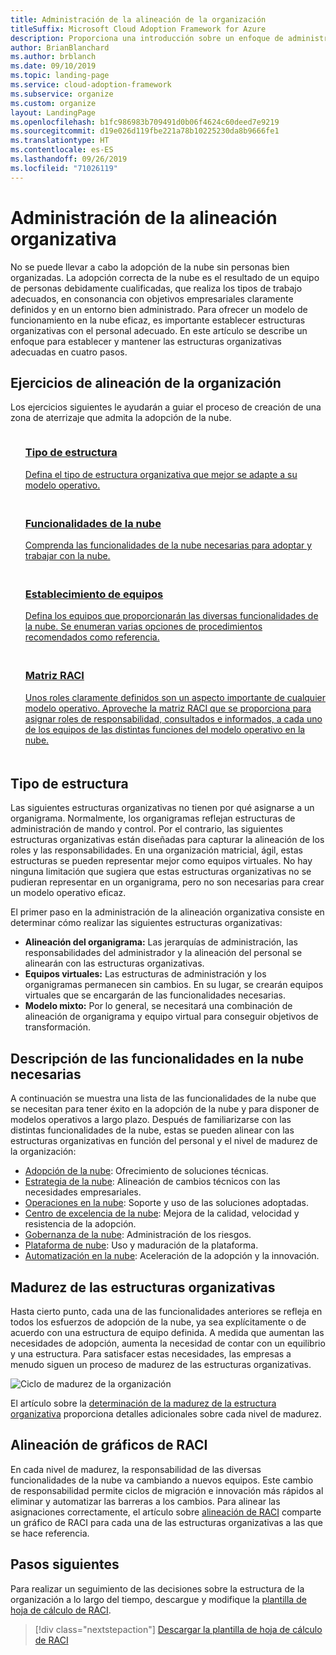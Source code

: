 ```yaml
---
title: Administración de la alineación de la organización
titleSuffix: Microsoft Cloud Adoption Framework for Azure
description: Proporciona una introducción sobre un enfoque de administración de la alineación de la organización.
author: BrianBlanchard
ms.author: brblanch
ms.date: 09/10/2019
ms.topic: landing-page
ms.service: cloud-adoption-framework
ms.subservice: organize
ms.custom: organize
layout: LandingPage
ms.openlocfilehash: b1fc986983b709491d0b06f4624c60deed7e9219
ms.sourcegitcommit: d19e026d119fbe221a78b10225230da8b9666fe1
ms.translationtype: HT
ms.contentlocale: es-ES
ms.lasthandoff: 09/26/2019
ms.locfileid: "71026119"
---
```

# <a name="managing-organizational-alignment"></a>Administración de la alineación organizativa

No se puede llevar a cabo la adopción de la nube sin personas bien organizadas. La adopción correcta de la nube es el resultado de un equipo de personas debidamente cualificadas, que realiza los tipos de trabajo adecuados, en consonancia con objetivos empresariales claramente definidos y en un entorno bien administrado. Para ofrecer un modelo de funcionamiento en la nube eficaz, es importante establecer estructuras organizativas con el personal adecuado. En este artículo se describe un enfoque para establecer y mantener las estructuras organizativas adecuadas en cuatro pasos.

## <a name="organization-alignment-exercises"></a>Ejercicios de alineación de la organización

Los ejercicios siguientes le ayudarán a guiar el proceso de creación de una zona de aterrizaje que admita la adopción de la nube.

<!-- markdownlint-disable MD033 -->

<ul class="panelContent cardsF">
    <li style="display: flex; flex-direction: column;">
        <a href="#structure-type">
            <div class="cardSize">
                <div class="cardPadding" style="padding-bottom:10px;">
                    <div class="card" style="padding-bottom:10px;">
                        <div class="cardImageOuter">
                            <div class="cardImage">
                                <img alt="" src="../_images/icons/1.png" data-linktype="external">
                            </div>
                        </div>
                        <div class="cardText" style="padding-left:0px;">
                            <h3>Tipo de estructura</h3>
Defina el tipo de estructura organizativa que mejor se adapte a su modelo operativo.
                        </div>
                    </div>
                </div>
            </div>
        </a>
    </li>
    <li style="display: flex; flex-direction: column;">
        <a href="#understand-required-cloud-capabilities">
            <div class="cardSize">
                <div class="cardPadding" style="padding-bottom:10px;">
                    <div class="card" style="padding-bottom:10px;">
                        <div class="cardImageOuter">
                            <div class="cardImage">
                                <img alt="" src="../_images/icons/2.png" data-linktype="external">
                            </div>
                        </div>
                        <div class="cardText" style="padding-left:0px;">
                            <h3>Funcionalidades de la nube</h3>
Comprenda las funcionalidades de la nube necesarias para adoptar y trabajar con la nube.
                        </div>
                    </div>
                </div>
            </div>
        </a>
    </li>
    <li style="display: flex; flex-direction: column;">
        <a href="./organization-structures.md">
            <div class="cardSize">
                <div class="cardPadding" style="padding-bottom:10px;">
                    <div class="card" style="padding-bottom:10px;">
                        <div class="cardImageOuter">
                            <div class="cardImage">
                                <img alt="" src="../_images/icons/3.png" data-linktype="external">
                            </div>
                        </div>
                        <div class="cardText" style="padding-left:0px;">
                            <h3>Establecimiento de equipos</h3>
Defina los equipos que proporcionarán las diversas funcionalidades de la nube. Se enumeran varias opciones de procedimientos recomendados como referencia.
                        </div>
                    </div>
                </div>
            </div>
        </a>
    </li>
    <li style="display: flex; flex-direction: column;">
        <a href="./raci-alignment.md">
            <div class="cardSize">
                <div class="cardPadding" style="padding-bottom:10px;">
                    <div class="card" style="padding-bottom:10px;">
                        <div class="cardImageOuter">
                            <div class="cardImage">
                                <img alt="" src="../_images/icons/4.png" data-linktype="external">
                            </div>
                        </div>
                        <div class="cardText" style="padding-left:0px;">
                            <h3>Matriz RACI</h3>
Unos roles claramente definidos son un aspecto importante de cualquier modelo operativo. Aproveche la matriz RACI que se proporciona para asignar roles de responsabilidad, consultados e informados, a cada uno de los equipos de las distintas funciones del modelo operativo en la nube.
                        </div>
                    </div>
                </div>
            </div>
        </a>
    </li>
</ul>

<!-- markdownlint-enable MD033 -->

## <a name="structure-type"></a>Tipo de estructura

Las siguientes estructuras organizativas no tienen por qué asignarse a un organigrama. Normalmente, los organigramas reflejan estructuras de administración de mando y control. Por el contrario, las siguientes estructuras organizativas están diseñadas para capturar la alineación de los roles y las responsabilidades. En una organización matricial, ágil, estas estructuras se pueden representar mejor como equipos virtuales. No hay ninguna limitación que sugiera que estas estructuras organizativas no se pudieran representar en un organigrama, pero no son necesarias para crear un modelo operativo eficaz.

El primer paso en la administración de la alineación organizativa consiste en determinar cómo realizar las siguientes estructuras organizativas:

- **Alineación del organigrama:** Las jerarquías de administración, las responsabilidades del administrador y la alineación del personal se alinearán con las estructuras organizativas.
- **Equipos virtuales:** Las estructuras de administración y los organigramas permanecen sin cambios. En su lugar, se crearán equipos virtuales que se encargarán de las funcionalidades necesarias.
- **Modelo mixto:** Por lo general, se necesitará una combinación de alineación de organigrama y equipo virtual para conseguir objetivos de transformación.

## <a name="understand-required-cloud-capabilities"></a>Descripción de las funcionalidades en la nube necesarias

A continuación se muestra una lista de las funcionalidades de la nube que se necesitan para tener éxito en la adopción de la nube y para disponer de modelos operativos a largo plazo. Después de familiarizarse con las distintas funcionalidades de la nube, estas se pueden alinear con las estructuras organizativas en función del personal y el nivel de madurez de la organización:

- [Adopción de la nube](./cloud-adoption.md): Ofrecimiento de soluciones técnicas.
- [Estrategia de la nube](./cloud-strategy.md): Alineación de cambios técnicos con las necesidades empresariales.
- [Operaciones en la nube](./cloud-operations.md): Soporte y uso de las soluciones adoptadas.
- [Centro de excelencia de la nube](./cloud-center-of-excellence.md): Mejora de la calidad, velocidad y resistencia de la adopción.
- [Gobernanza de la nube](./cloud-governance.md): Administración de los riesgos.
- [Plataforma de nube](./cloud-platform.md): Uso y maduración de la plataforma.
- [Automatización en la nube](./cloud-automation.md): Aceleración de la adopción y la innovación.

## <a name="maturing-organizational-structures"></a>Madurez de las estructuras organizativas

Hasta cierto punto, cada una de las funcionalidades anteriores se refleja en todos los esfuerzos de adopción de la nube, ya sea explícitamente o de acuerdo con una estructura de equipo definida.
A medida que aumentan las necesidades de adopción, aumenta la necesidad de contar con un equilibrio y una estructura. Para satisfacer estas necesidades, las empresas a menudo siguen un proceso de madurez de las estructuras organizativas.

![Ciclo de madurez de la organización](../_images/ready/org-ready-maturity.png)

El artículo sobre la [determinación de la madurez de la estructura organizativa](./organization-structures.md) proporciona detalles adicionales sobre cada nivel de madurez.

## <a name="aligning-raci-charts"></a>Alineación de gráficos de RACI

En cada nivel de madurez, la responsabilidad de las diversas funcionalidades de la nube va cambiando a nuevos equipos. Este cambio de responsabilidad permite ciclos de migración e innovación más rápidos al eliminar y automatizar las barreras a los cambios. Para alinear las asignaciones correctamente, el artículo sobre [alineación de RACI](./raci-alignment.md) comparte un gráfico de RACI para cada una de las estructuras organizativas a las que se hace referencia.

## <a name="next-steps"></a>Pasos siguientes

Para realizar un seguimiento de las decisiones sobre la estructura de la organización a lo largo del tiempo, descargue y modifique la [plantilla de hoja de cálculo de RACI](https://archcenter.blob.core.windows.net/cdn/fusion/management/raci-template.xlsx).

> [!div class="nextstepaction"]
> [Descargar la plantilla de hoja de cálculo de RACI](https://archcenter.blob.core.windows.net/cdn/fusion/management/raci-template.xlsx)
